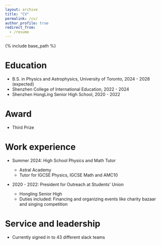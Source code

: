 ```yaml
---
layout: archive
title: "CV"
permalink: /cv/
author_profile: true
redirect_from:
  - /resume
---
```


{% include base_path %}

Education
======
* B.S. in Physics and Astrophysics, University of Toronto, 2024 - 2028 (expected)
* Shenzhen College of International Education, 2022 - 2024
* Shenzhen HongLing Senior High School, 2020 - 2022


Award
======
* Third Prize

Work experience
======
* Summer 2024: High School Physics and Math Tutor
  * Astral Academy
  * Tutor for IGCSE Physics, IGCSE Math and AMC10

* 2020 - 2022: President for Outreach at Students' Union
  * Hongling Senior High
  * Duties included: Financing and organizing events like charity bazaar and singing competition

  
<!-- Skills
======
* Skill 1
* Skill 2
  * Sub-skill 2.1
  * Sub-skill 2.2
  * Sub-skill 2.3
* Skill 3 -->

<!-- Publications
======
  <ul>{% for post in site.publications reversed %}
    {% include archive-single-cv.html %}
  {% endfor %}</ul> -->
  
<!-- Talks
======
  <ul>{% for post in site.talks reversed %}
    {% include archive-single-talk-cv.html  %}
  {% endfor %}</ul>
  
Teaching
======
  <ul>{% for post in site.teaching reversed %}
    {% include archive-single-cv.html %}
  {% endfor %}</ul> -->
  
Service and leadership
======
* Currently signed in to 43 different slack teams
